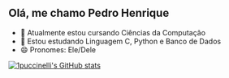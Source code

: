 ## Olá, me chamo Pedro Henrique 

- 🔭 Atualmente estou cursando Ciências da Computação
- 🌱 Estou estudando Linguagem C, Python e Banco de Dados
- 😄 Pronomes: Ele/Dele

[![1puccinelli's GitHub stats](https://github-readme-stats.vercel.app/api?username=1puccinelli)](https://github.com/1puccinelli/github-readme-stats)
